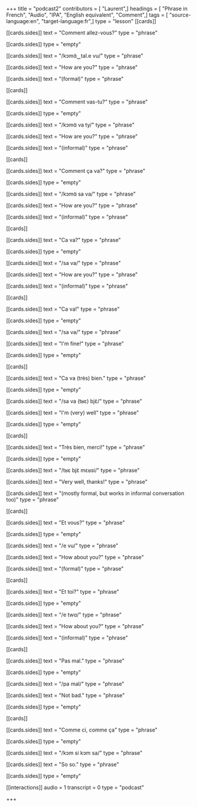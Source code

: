 +++
title = "podcast2"
contributors = [ "Laurent",]
headings = [ "Phrase in French", "Audio", "IPA", "English equivalent", "Comment",]
tags = [ "source-language:en", "target-language:fr",]
type = "lesson"
[[cards]]

[[cards.sides]]
text = "Comment allez-vous?"
type = "phrase"

[[cards.sides]]
type = "empty"

[[cards.sides]]
text = "/kɔmɑ̃‿tal.e vu/"
type = "phrase"

[[cards.sides]]
text = "How are you?"
type = "phrase"

[[cards.sides]]
text = "(formal)"
type = "phrase"

[[cards]]

[[cards.sides]]
text = "Comment vas-tu?"
type = "phrase"

[[cards.sides]]
type = "empty"

[[cards.sides]]
text = "/kɔmɑ̃ va ty/"
type = "phrase"

[[cards.sides]]
text = "How are you?"
type = "phrase"

[[cards.sides]]
text = "(informal)"
type = "phrase"

[[cards]]

[[cards.sides]]
text = "Comment ça va?"
type = "phrase"

[[cards.sides]]
type = "empty"

[[cards.sides]]
text = "/kɔmɑ̃ sa va/"
type = "phrase"

[[cards.sides]]
text = "How are you?"
type = "phrase"

[[cards.sides]]
text = "(informal)"
type = "phrase"

[[cards]]

[[cards.sides]]
text = "Ca va?"
type = "phrase"

[[cards.sides]]
type = "empty"

[[cards.sides]]
text = "/sa va/"
type = "phrase"

[[cards.sides]]
text = "How are you?"
type = "phrase"

[[cards.sides]]
text = "(informal)"
type = "phrase"

[[cards]]

[[cards.sides]]
text = "Ca va!"
type = "phrase"

[[cards.sides]]
type = "empty"

[[cards.sides]]
text = "/sa va/"
type = "phrase"

[[cards.sides]]
text = "I'm fine!"
type = "phrase"

[[cards.sides]]
type = "empty"

[[cards]]

[[cards.sides]]
text = "Ca va (très) bien."
type = "phrase"

[[cards.sides]]
type = "empty"

[[cards.sides]]
text = "/sa va (tʁɛ) bjɛ̃/"
type = "phrase"

[[cards.sides]]
text = "I'm (very) well"
type = "phrase"

[[cards.sides]]
type = "empty"

[[cards]]

[[cards.sides]]
text = "Très bien, merci!"
type = "phrase"

[[cards.sides]]
type = "empty"

[[cards.sides]]
text = "/tʁɛ bjɛ̃ mɛʁsi/"
type = "phrase"

[[cards.sides]]
text = "Very well, thanks!"
type = "phrase"

[[cards.sides]]
text = "(mostly formal, but works in informal conversation too)"
type = "phrase"

[[cards]]

[[cards.sides]]
text = "Et vous?"
type = "phrase"

[[cards.sides]]
type = "empty"

[[cards.sides]]
text = "/e vu/"
type = "phrase"

[[cards.sides]]
text = "How about you?"
type = "phrase"

[[cards.sides]]
text = "(formal)"
type = "phrase"

[[cards]]

[[cards.sides]]
text = "Et toi?"
type = "phrase"

[[cards.sides]]
type = "empty"

[[cards.sides]]
text = "/e twɑ/"
type = "phrase"

[[cards.sides]]
text = "How about you?"
type = "phrase"

[[cards.sides]]
text = "(informal)"
type = "phrase"

[[cards]]

[[cards.sides]]
text = "Pas mal."
type = "phrase"

[[cards.sides]]
type = "empty"

[[cards.sides]]
text = "/pa mal/"
type = "phrase"

[[cards.sides]]
text = "Not bad."
type = "phrase"

[[cards.sides]]
type = "empty"

[[cards]]

[[cards.sides]]
text = "Comme ci, comme ça"
type = "phrase"

[[cards.sides]]
type = "empty"

[[cards.sides]]
text = "/kɔm si kɔm sa/"
type = "phrase"

[[cards.sides]]
text = "So so."
type = "phrase"

[[cards.sides]]
type = "empty"

[[interactions]]
audio = 1
transcript = 0
type = "podcast"

+++
